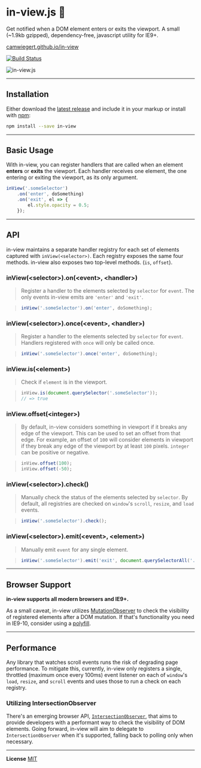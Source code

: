 # in-view.js :eyes:

Get notified when a DOM element enters or exits the viewport. A small (~1.9kb gzipped), dependency-free, javascript utility for IE9+.

[camwiegert.github.io/in-view](https://camwiegert.github.io/in-view)

[![Build Status](https://travis-ci.org/camwiegert/in-view.svg?branch=master)](https://travis-ci.org/camwiegert/in-view)

![in-view.js](https://camwiegert.github.io/in-view/lib/images/in-view.png)

---

## Installation

Either download the [latest release](https://unpkg.com/in-view/dist/in-view.min.js) and include it in your markup or install with [npm](http://npmjs.com/package/in-view):

```sh
npm install --save in-view
```

---

## Basic Usage

With in-view, you can register handlers that are called when an element **enters** or **exits** the viewport. Each handler receives one element, the one entering or exiting the viewport, as its only argument.

```js
inView('.someSelector')
    .on('enter', doSomething)
    .on('exit', el => {
        el.style.opacity = 0.5;
    });
```

---

## API

in-view maintains a separate handler registry for each set of elements captured with `inView(<selector>)`. Each registry exposes the same four methods. in-view also exposes two top-level methods. (`is`, `offset`).

### inView(\<selector>).on(\<event>, \<handler>)
> Register a handler to the elements selected by `selector` for `event`. The only events in-view emits are `'enter'` and `'exit'`.

> ```js
> inView('.someSelector').on('enter', doSomething);
> ```

### inView(\<selector>).once(\<event>, \<handler>)
> Register a handler to the elements selected by `selector` for `event`. Handlers registered with `once` will only be called once.

> ```js
> inView('.someSelector').once('enter', doSomething);
> ```

### inView.is(\<element>)
> Check if `element` is in the viewport.

> ```js
> inView.is(document.querySelector('.someSelector'));
> // => true
> ```

### inView.offset(\<integer>)
> By default, in-view considers something in viewport if it breaks any edge of the viewport. This can be used to set an offset from that edge. For example, an offset of `100` will consider elements in viewport if they break any edge of the viewport by at least `100` pixels. `integer` can be positive or negative.

> ```js
> inView.offset(100);
> inView.offset(-50);
> ```

### inView(\<selector>).check()
> Manually check the status of the elements selected by `selector`. By default, all registries are checked on `window`'s `scroll`, `resize`, and `load` events.

> ```js
> inView('.someSelector').check();
> ```

### inView(\<selector>).emit(\<event>, \<element>)
> Manually emit `event` for any single element.

> ```js
> inView('.someSelector').emit('exit', document.querySelectorAll('.someSelector')[0]);
> ```

---

## Browser Support

**in-view supports all modern browsers and IE9+.**

As a small caveat, in-view utilizes [MutationObserver](https://developer.mozilla.org/en-US/docs/Web/API/MutationObserver) to check the visibility of registered elements after a DOM mutation. If that's functionality you need in IE9-10, consider using a [polyfill](https://github.com/webcomponents/webcomponentsjs/blob/master/src/MutationObserver/MutationObserver.js).

---

## Performance

Any library that watches scroll events runs the risk of degrading page performance. To mitigate this, currently, in-view only registers a single, throttled (maximum once every 100ms) event listener on each of `window`'s `load`, `resize`, and `scroll` events and uses those to run a check on each registry.

### Utilizing IntersectionObserver

There's an emerging browser API, [`IntersectionObserver`](https://wicg.github.io/IntersectionObserver/), that aims to provide developers with a performant way to check the visibility of DOM elements. Going forward, in-view will aim to delegate to `IntersectionObserver` when it's supported, falling back to polling only when necessary.

---

**License** [MIT](https://opensource.org/licenses/MIT)
